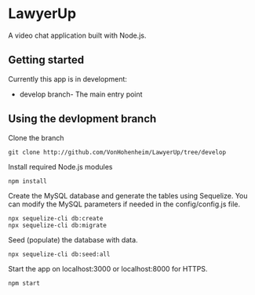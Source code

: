 # LawyerUp
A video chat application built with Node.js.

## Getting started
Currently this app is in development:
* develop branch- The main entry point

## Using the devlopment branch
Clone the branch
```
git clone http://github.com/VonHohenheim/LawyerUp/tree/develop
```
Install required Node.js modules
```
npm install
```
Create the MySQL database and generate the tables using Sequelize. You can modify the MySQL parameters if needed in the config/config.js file. 
```
npx sequelize-cli db:create
npx sequelize-cli db:migrate
```
Seed (populate) the database with data.
```
npx sequelize-cli db:seed:all
```
Start the app on localhost:3000 or localhost:8000 for HTTPS.
```
npm start
```

